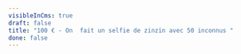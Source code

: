 ```yaml
---
visibleInCms: true
draft: false
title: "100 € - On  fait un selfie de zinzin avec 50 inconnus "
done: false
---
```

